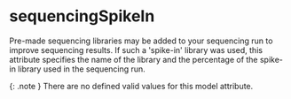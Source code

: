 # sequencingSpikeIn
Pre-made sequencing libraries may be added to your sequencing run to improve sequencing results. If such a 'spike-in' library was used, this attribute specifies the name of the library and the percentage of the spike-in library used in the sequencing run.


{: .note }
There are no defined valid values for this model attribute.
